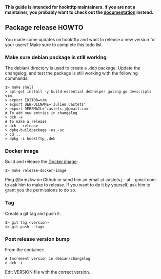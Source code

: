 **This guide is intended for hooktftp maintainers. If you are not a maintainer, you probably want to check out the [documentation](README.md) instead.**

## Package release HOWTO

You made some updates on hooktftp and want to release a new version for your users? Make sure to complete this todo list.


### Make sure debian package is still working

The debian/ directory is used to create a .deb package. Update the changelog, and test the package is still working with the following commands:

    $> make shell
    > apt-get install -y build-essential debhelper golang-go devscripts vim
    > export EDITOR=vim
    > export DEBFULLNAME='Julien Castets'
    > export DEBEMAIL='castets.j@gmail.com'
    # To add new entries in changelog
    > dch -a
    # To make a release
    > dch --release
    > dpkg-buildpackage -us -uc
    > cd ..
    > dpkg -i hooktftp_.deb

### Docker image

Build and release the [Docker image](https://hub.docker.com/r/tftpgoteam/hooktftp/):

    $> make release-docker-image

Ping @brmzkw on Github or send him an email at castets.j - at - gmail.com to ask him to make to release. If you want to do it by yourself, ask him to grant you the permissions to do so.

### Tag

Create a git tag and push it:

    $> git tag <version>
    $> git push --tags

### Post release version bump

From the container:

    # Increment version in debian/changelog
    > dch -i

Edit VERSION file with the correct version.
